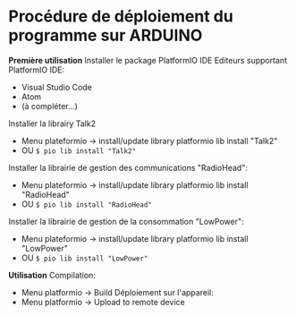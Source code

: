 Procédure de déploiement du programme sur ARDUINO
=================================================

**Première utilisation**
Installer le package PlatformIO IDE
Editeurs supportant PlatformIO IDE:
 - Visual Studio Code
 - Atom
 - (à compléter...)

Installer la librairy Talk2 
 - Menu plateformio -> install/update library platformio lib install "Talk2"
 - OU `$ pio lib install "Talk2"`

Installer la librairie de gestion des communications "RadioHead":
 - Menu plateformio -> install/update library platformio lib install "RadioHead"
 - OU `$ pio lib install "RadioHead"`

Installer la librairie de gestion de la consommation "LowPower":
 - Menu plateformio -> install/update library platformio lib install "LowPower"
 - OU `$ pio lib install "LowPower"`

**Utilisation**
Compilation:
 - Menu platformio -> Build
Déploiement sur l'appareil:
 - Menu platformio -> Upload to remote device

